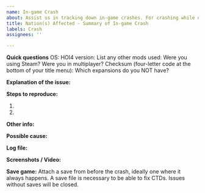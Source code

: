 ```yaml
---
name: In-game Crash
about: Assist us in tracking down in-game crashes. For crashing while opening the mod, see 'Installation/Running Issues' below
title: Nation(s) Affected - Summary of In-game Crash
labels: Crash
assignees: ''

---
```


**Quick questions**
OS:
HOI4 version:
List any other mods used:
Were you using Steam?
Were you in multiplayer?
Checksum (four-letter code at the bottom of your title menu):
Which expansions do you NOT have?

**Explanation of the issue:**


**Steps to reproduce:**

1.

2.

**Other info:**


**Possible cause:**


**Log file:**
<!-- If you have the log file: zip it before you drag & drop it here. Both error log and game log are useful to us.-->

**Screenshots / Video:**
<!-- Drag & drop screenshots here. Use https://youtube.com to upload video. -->

**Save game:**
Attach a save from before the crash, ideally one where it always happens. A save file is necessary to be able to fix CTDs. Issues without saves will be closed.
